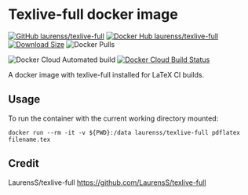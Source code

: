# Texlive-full docker image

[![GitHub laurenss/texlive-full](https://img.shields.io/badge/GitHub-laurenss%2Ftexlive--full-informational)](https://github.com/laurenss/texlive-full)
[![Docker Hub laurenss/texlive-full](https://img.shields.io/badge/Docker_Hub-laurenss%2Ftexlive--full-informational.svg)](https://hub.docker.com/r/laurenss/texlive-full)
[![Download Size](https://images.microbadger.com/badges/image/laurenss/texlive-full.svg)](https://microbadger.com/images/laurenss/texlive-full)
![Docker Pulls](https://img.shields.io/docker/pulls/laurenss/texlive-full)

![Docker Cloud Automated build](https://img.shields.io/docker/cloud/automated/laurenss/texlive-full)
[![Docker Cloud Build Status](https://img.shields.io/docker/cloud/build/laurenss/texlive-full)](https://hub.docker.com/r/laurenss/texlive-full/builds)

A docker image with texlive-full installed for LaTeX CI builds.

## Usage

To run the container with the current working directory mounted:

    docker run --rm -it -v ${PWD}:/data laurenss/texlive-full pdflatex filename.tex

## Credit

LaurensS/texlive-full https://github.com/LaurensS/texlive-full
